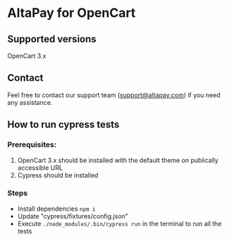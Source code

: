 # AltaPay for OpenCart

## Supported versions
OpenCart 3.x

## Contact
Feel free to contact our support team (support@altapay.com) if you need any assistance.

## How to run cypress tests

### Prerequisites: 

1) OpenCart 3.x should be installed with the default theme on publically accessible URL
2) Cypress should be installed

### Steps 

* Install dependencies `npm i`
* Update "cypress/fixtures/config.json"
* Execute `./node_modules/.bin/cypress run` in the terminal to run all the tests

